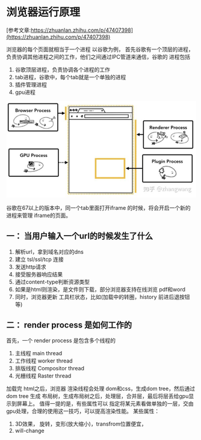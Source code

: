# 浏览器运行原理

  [参考文章:https://zhuanlan.zhihu.com/p/47407398](https://zhuanlan.zhihu.com/p/47407398)

  浏览器的每个页面就相当于一个进程
  以谷歌为例，
  首先谷歌有一个顶层的进程，负责协调其他进程之间的工作，他们之间通过IPC管道来通信，谷歌的 进程包括
  1. 谷歌顶层进程，负责协调各个进程的工作
  2. tab进程，谷歌中，每个tab就是一个单独的进程
  3. 插件管理进程
  4. gpu进程

  <img src="../../../assets/images/browser/process.jpg" />

  谷歌在67以上的版本中，同一个tab里面打开iframe 的时候，将会开启一个新的 进程来管理 iframe的页面。

## 一： 当用户输入一个url的时候发生了什么

  1. 解析url，拿到域名对应的dns
  2. 建立 tsl/ssl/tcp 连接
  3. 发送http请求
  4. 接受服务器响应结果
  5. 通过content-type判断资源类型
  6. 如果是html则渲染，是文件则下载，部分浏览器支持在线浏览 pdf和word
  7. 同时，浏览器更新 工具栏状态，比如(加载中的转圈，history 前进后退按钮等)

## 二： render process 是如何工作的

  首先，一个 render process 是包含多个线程的
  1. 主线程 main thread
  2. 工作线程 worker thread
  3. 排版线程 Compositor thread
  4. 光栅线程 Raster thread

  加载完 html之后，浏览器 渲染线程会处理 dom和css，生成dom tree，然后通过dom tree 生成 布局树，生成布局树之后，处理层，合并层，最后将层丢给gpu显示到屏幕上。
  值得一提的是，有些属性可以 指定将某元素看做单独的一层，交由gpu处理，合理的使用这一技巧，可以提高渲染性能。
  某些属性： 
  1. 3D效果， 旋转，变形(放大缩小)，transfrom位置便宜， 
  2. will-change
